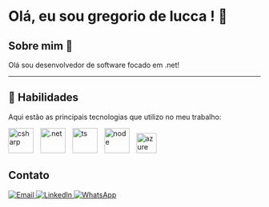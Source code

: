 # Olá, eu sou gregorio de  lucca ! 👋  
</div>
<section>
  <h2>Sobre mim 📝</h2>
  <p align="left">
    Olá sou desenvolvedor de software focado em .net!
  </p>
</section>

---

<section>
  <h1>🚀 Habilidades</h1>
  <p>Aqui estão as principais tecnologias que utilizo no meu trabalho:</p>
  <p>
    <img src="https://cdn.jsdelivr.net/gh/devicons/devicon@latest/icons/csharp/csharp-original.svg"  title="csharp" alt="csharp" width="50" style="margin-right: 10px;"/>
    <img src="https://cdn.jsdelivr.net/gh/devicons/devicon@latest/icons/dot-net/dot-net-plain-wordmark.svg"  title=".net" alt=".net" width="50" style="margin-right: 10px;"/>
    <img src="https://cdn.jsdelivr.net/gh/devicons/devicon@latest/icons/typescript/typescript-original.svg" title="typescript" alt="ts" width="50" style="margin-right: 10px;"/>
    <img  src="https://cdn.jsdelivr.net/gh/devicons/devicon@latest/icons/azuresqldatabase/azuresqldatabase-original.svg"  title="sqlazure" alt="node" width="50" style="margin-right: 10px;"/>
    <img    src="https://cdn.jsdelivr.net/gh/devicons/devicon@latest/icons/azure/azure-original-wordmark.svg" title="azure" alt="azure" width="40" style="margin-right: 10px;"/>


  </p>
</section>


<section>
  <h2>Contato</h2>
<div align="left">
<a href="mailto:gregoriodelucca@example.com" target="_blank">
  <img src="https://img.shields.io/badge/Gmail-D14836?style=for-the-badge&logo=gmail&logoColor=white" alt="Email">
</a>
<a href="https://www.linkedin.com/in/gregoriodelucca" target="_blank">
  <img src="https://img.shields.io/badge/LinkedIn-0A66C2?style=for-the-badge&logo=linkedin&logoColor=white" alt="LinkedIn">
</a>
<a href="https://wa.me/5511971108462" target="_blank">
  <img src="https://img.shields.io/badge/WhatsApp-25D366?style=for-the-badge&logo=whatsapp&logoColor=white" alt="WhatsApp">
</a>

</div>

</section>


